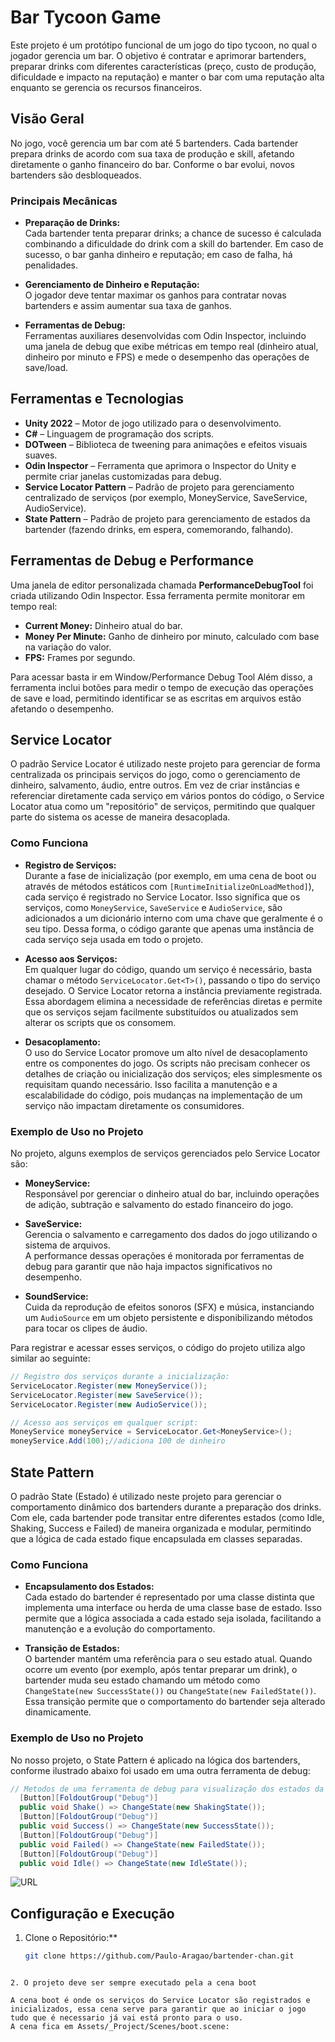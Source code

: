 # Bar Tycoon Game

Este projeto é um protótipo funcional de um jogo do tipo tycoon, no qual o jogador gerencia um bar. O objetivo é contratar e aprimorar bartenders, preparar drinks com diferentes características (preço, custo de produção, dificuldade e impacto na reputação) e manter o bar com uma reputação alta enquanto se gerencia os recursos financeiros.

## Visão Geral

No jogo, você gerencia um bar com até 5 bartenders. Cada bartender prepara drinks de acordo com sua taxa de produção e skill, afetando diretamente o ganho financeiro do bar. Conforme o bar evolui, novos bartenders são desbloqueados.

### Principais Mecânicas
- **Preparação de Drinks:**  
  Cada bartender tenta preparar drinks; a chance de sucesso é calculada combinando a dificuldade do drink com a skill do bartender. Em caso de sucesso, o bar ganha dinheiro e reputação; em caso de falha, há penalidades.
  
- **Gerenciamento de Dinheiro e Reputação:**  
  O jogador deve tentar maximar os ganhos para contratar novas bartenders e assim aumentar sua taxa de ganhos.

- **Ferramentas de Debug:**  
  Ferramentas auxiliares desenvolvidas com Odin Inspector, incluindo uma janela de debug que exibe métricas em tempo real (dinheiro atual, dinheiro por minuto e FPS) e mede o desempenho das operações de save/load.

## Ferramentas e Tecnologias

- **Unity 2022** – Motor de jogo utilizado para o desenvolvimento.
- **C#** – Linguagem de programação dos scripts.
- **DOTween** – Biblioteca de tweening para animações e efeitos visuais suaves.
- **Odin Inspector** – Ferramenta que aprimora o Inspector do Unity e permite criar janelas customizadas para debug.
- **Service Locator Pattern** – Padrão de projeto para gerenciamento centralizado de serviços (por exemplo, MoneyService, SaveService, AudioService).
- **State Pattern** – Padrão de projeto para gerenciamento de estados da bartender (fazendo drinks, em espera, comemorando, falhando).

## Ferramentas de Debug e Performance

Uma janela de editor personalizada chamada **PerformanceDebugTool** foi criada utilizando Odin Inspector. Essa ferramenta permite monitorar em tempo real:
- **Current Money:** Dinheiro atual do bar.
- **Money Per Minute:** Ganho de dinheiro por minuto, calculado com base na variação do valor.
- **FPS:** Frames por segundo.

Para acessar basta ir em Window/Performance Debug Tool
Além disso, a ferramenta inclui botões para medir o tempo de execução das operações de save e load, permitindo identificar se as escritas em arquivos estão afetando o desempenho.

## Service Locator

O padrão Service Locator é utilizado neste projeto para gerenciar de forma centralizada os principais serviços do jogo, como o gerenciamento de dinheiro, salvamento, áudio, entre outros. Em vez de criar instâncias e referenciar diretamente cada serviço em vários pontos do código, o Service Locator atua como um "repositório" de serviços, permitindo que qualquer parte do sistema os acesse de maneira desacoplada.

### Como Funciona

- **Registro de Serviços:**  
  Durante a fase de inicialização (por exemplo, em uma cena de boot ou através de métodos estáticos com `[RuntimeInitializeOnLoadMethod]`), cada serviço é registrado no Service Locator. Isso significa que os serviços, como `MoneyService`, `SaveService` e `AudioService`, são adicionados a um dicionário interno com uma chave que geralmente é o seu tipo. Dessa forma, o código garante que apenas uma instância de cada serviço seja usada em todo o projeto.

- **Acesso aos Serviços:**  
  Em qualquer lugar do código, quando um serviço é necessário, basta chamar o método `ServiceLocator.Get<T>()`, passando o tipo do serviço desejado. O Service Locator retorna a instância previamente registrada. Essa abordagem elimina a necessidade de referências diretas e permite que os serviços sejam facilmente substituídos ou atualizados sem alterar os scripts que os consomem.

- **Desacoplamento:**  
  O uso do Service Locator promove um alto nível de desacoplamento entre os componentes do jogo. Os scripts não precisam conhecer os detalhes de criação ou inicialização dos serviços; eles simplesmente os requisitam quando necessário. Isso facilita a manutenção e a escalabilidade do código, pois mudanças na implementação de um serviço não impactam diretamente os consumidores.


### Exemplo de Uso no Projeto

No projeto, alguns exemplos de serviços gerenciados pelo Service Locator são:

- **MoneyService:**  
  Responsável por gerenciar o dinheiro atual do bar, incluindo operações de adição, subtração e salvamento do estado financeiro do jogo.

- **SaveService:**  
  Gerencia o salvamento e carregamento dos dados do jogo utilizando o sistema de arquivos.  
  A performance dessas operações é monitorada por ferramentas de debug para garantir que não haja impactos significativos no desempenho.

- **SoundService:**  
  Cuida da reprodução de efeitos sonoros (SFX) e música, instanciando um `AudioSource` em um objeto persistente e disponibilizando métodos para tocar os clipes de áudio.

Para registrar e acessar esses serviços, o código do projeto utiliza algo similar ao seguinte:

```csharp
// Registro dos serviços durante a inicialização:
ServiceLocator.Register(new MoneyService());
ServiceLocator.Register(new SaveService());
ServiceLocator.Register(new AudioService());

// Acesso aos serviços em qualquer script:
MoneyService moneyService = ServiceLocator.Get<MoneyService>();
moneyService.Add(100);//adiciona 100 de dinheiro
```

## State Pattern

O padrão State (Estado) é utilizado neste projeto para gerenciar o comportamento dinâmico dos bartenders durante a preparação dos drinks. Com ele, cada bartender pode transitar entre diferentes estados (como Idle, Shaking, Success e Failed) de maneira organizada e modular, permitindo que a lógica de cada estado fique encapsulada em classes separadas.

### Como Funciona

- **Encapsulamento dos Estados:**  
  Cada estado do bartender é representado por uma classe distinta que implementa uma interface ou herda de uma classe base de estado. Isso permite que a lógica associada a cada estado seja isolada, facilitando a manutenção e a evolução do comportamento.

- **Transição de Estados:**  
  O bartender mantém uma referência para o seu estado atual. Quando ocorre um evento (por exemplo, após tentar preparar um drink), o bartender muda seu estado chamando um método como `ChangeState(new SuccessState())` ou `ChangeState(new FailedState())`. Essa transição permite que o comportamento do bartender seja alterado dinamicamente.

### Exemplo de Uso no Projeto

No nosso projeto, o State Pattern é aplicado na lógica dos bartenders, conforme ilustrado abaixo foi usado em uma outra ferramenta de debug:

```csharp
// Metodos de uma ferramenta de debug para visualização dos estados da bartender 
  [Button][FoldoutGroup("Debug")]
  public void Shake() => ChangeState(new ShakingState());
  [Button][FoldoutGroup("Debug")]
  public void Success() => ChangeState(new SuccessState());
  [Button][FoldoutGroup("Debug")]
  public void Failed() => ChangeState(new FailedState());
  [Button][FoldoutGroup("Debug")]
  public void Idle() => ChangeState(new IdleState());

```
![URL](https://i.postimg.cc/qvk88sBQ/Screenshot-2025-03-27-010939.png)

## Configuração e Execução

1. Clone o Repositório:**
   ```bash
   git clone https://github.com/Paulo-Aragao/bartender-chan.git
  ```

2. O projeto deve ser sempre executado pela a cena boot

  A cena boot é onde os serviços do Service Locator são registrados e inicializados, essa cena serve para garantir que ao iniciar o jogo tudo que é necessario já vai está pronto para o uso.
  A cena fica em Assets/_Project/Scenes/boot.scene:

